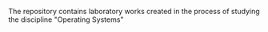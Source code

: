 The repository contains laboratory works created in the process of studying the discipline "Operating Systems"
